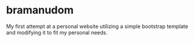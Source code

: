 # bramanudom
My first attempt at a personal website utilizing a simple bootstrap template and modifying it to fit my personal needs. 

